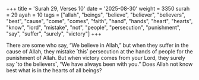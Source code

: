 +++
title = 'Surah 29, Verses 10'
date = '2025-08-30'
weight = 3350
surah = 29
ayah = 10
tags = ["allah", "beings", "believe", "believer", "believers", "best", "cause", "come", "comes", "faith", "hand", "hands", "heart", "hearts", "know", "lord", "mistake", "not", "people", "persecution", "punishment", "say", "suffer", "surely", "victory"]
+++

There are some who say, “We believe in Allah,” but when they suffer in the cause of Allah, they mistake ˹this˺ persecution at the hands of people for the punishment of Allah. But when victory comes from your Lord, they surely say ˹to the believers˺, “We have always been with you.” Does Allah not know best what is in the hearts of all beings?